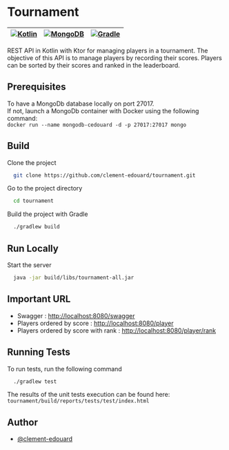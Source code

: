 # Tournament

| [![Kotlin](https://img.shields.io/badge/Kotlin-0095D5?&style=for-the-badge&logo=kotlin&logoColor=white)](https://kotlinlang.org/) | [![MongoDB](https://img.shields.io/badge/MongoDB-4EA94B?style=for-the-badge&logo=mongodb&logoColor=white)](https://www.mongodb.com/)                                                                                                          |[![Gradle](https://img.shields.io/badge/gradle-02303A?style=for-the-badge&logo=gradle&logoColor=white)](https://gradle.org/)                                                                                                          |
| ------------------------------------------------------------------------------------------------------------------------ | -----------------------------------------------------|------------------------------------------------------- |

REST API in Kotlin with Ktor for managing players in a tournament. The objective of this API is to manage players by recording their scores. Players can be sorted by their scores and ranked in the leaderboard.

## Prerequisites
To have a MongoDb database locally on port 27017.  
If not, launch a MongoDb container with Docker using the following command:  
`docker run --name mongodb-cedouard -d -p 27017:27017 mongo`
## Build

Clone the project

```bash
  git clone https://github.com/clement-edouard/tournament.git
```

Go to the project directory

```bash
  cd tournament
```
Build the project with Gradle

```bash
  ./gradlew build
```

## Run Locally

Start the server

```bash
  java -jar build/libs/tournament-all.jar
```


## Important URL
- Swagger : [http://localhost:8080/swagger](http://localhost:8080/swagger)
- Players ordered by score : [http://localhost:8080/player](http://localhost:8080/player)
- Players ordered by score with rank : [http://localhost:8080/player/rank](http://localhost:8080/player/rank)

## Running Tests

To run tests, run the following command

```bash
  ./gradlew test
```

The results of the unit tests execution can be found here:  
`tournament/build/reports/tests/test/index.html`

## Author

- [@clement-edouard](https://github.com/clement-edouard)
